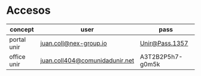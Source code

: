 
# Accesos

| concept     | user                           | pass             |
| ----------- | ------------------------------ | ---------------- |
| portal unir | juan.coll@nex-group.io         | Unir@Pass.1357   |
| office unir | juan.coll404@comunidadunir.net | A3T2B2P5h7-g0m5k |

